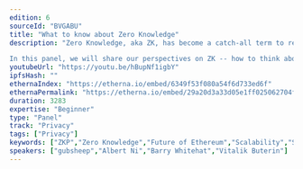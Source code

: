 ```yaml
---
edition: 6
sourceId: "BVGABU"
title: "What to know about Zero Knowledge"
description: "Zero Knowledge, aka ZK, has become a catch-all term to represent much of \"modern\" or \"advanced\" cryptography -- especially cryptography that's relevant to the future of blockchains. 

In this panel, we will share our perspectives on ZK -- how to think about it, what to look out for, and what to focus in on. We'll also discuss how ZK may alter and complement Ethereum's own future."
youtubeUrl: "https://youtu.be/hBupNf1igbY"
ipfsHash: ""
ethernaIndex: "https://etherna.io/embed/6349f53f080a54f6d733ed6f"
ethernaPermalink: "https://etherna.io/embed/29a20d3a33d05e1ff025062704fadb176c09cf28262275e10888db5f71d11462"
duration: 3283
expertise: "Beginner"
type: "Panel"
track: "Privacy"
tags: ["Privacy"]
keywords: ["ZKP","Zero Knowledge","Future of Ethereum","Scalability","Security","Privacy"]
speakers: ["gubsheep","Albert Ni","Barry Whitehat","Vitalik Buterin"]
---
```

